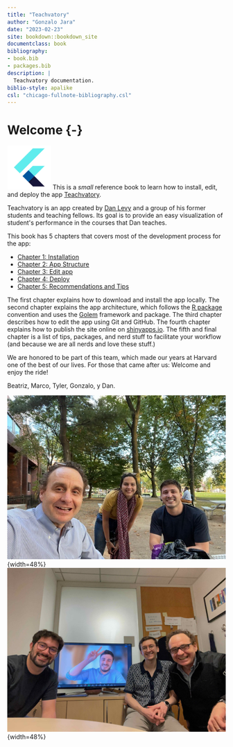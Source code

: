```yaml
--- 
title: "Teachvatory"
author: "Gonzalo Jara"
date: "2023-02-23"
site: bookdown::bookdown_site
documentclass: book
bibliography:
- book.bib
- packages.bib
description: |
  Teachvatory documentation.
biblio-style: apalike
csl: "chicago-fullnote-bibliography.csl"
---
```


# Welcome {-}

<img src="cover.png" class="cover" width="20%"/> This is a _small_ reference book to learn how to install, edit, and deploy the app [Teachvatory](https://github.com/ggjara/teachvatory). 

Teachvatory is an app created by [Dan Levy](https://www.hks.harvard.edu/faculty/dan-levy) and a group of his former students and teaching fellows. Its goal is to provide an easy visualization of student's performance in the courses that Dan teaches.

This book has 5 chapters that covers most of the development process for the app:

- [Chapter 1: Installation](#installation)
- [Chapter 2: App Structure](#app-structure)
- [Chapter 3: Edit app](#edit-app)
- [Chapter 4: Deploy](#deploy-app)
- [Chapter 5: Recommendations and Tips](#recommendations)

The first chapter explains how to download and install the app locally. The second chapter explains the app architecture, which follows the [R package](https://r-pkgs.org) convention and uses the [Golem](https://engineering-shiny.org) framework and package. The third chapter describes how to edit the app using Git and GitHub. The fourth chapter explains how to publish the site online on [shinyapps.io](https://shinyapps.io). The fifth and final chapter is a list of tips, packages, and nerd stuff to facilitate your workflow (and because we are all nerds and love these stuff.) 

We are honored to be part of this team, which made our years at Harvard one of the best of our lives. For those that came after us: Welcome and enjoy the ride!

Beatriz, Marco, Tyler, Gonzalo, y Dan.


![](img/dan1.JPG){width=48%}&nbsp;
![](img/dan3.jpeg){width=48%}
